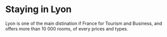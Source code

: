 
# Staying in Lyon
Lyon is one of the main distination if France for Tourism and Business, and offers more than 10 000 rooms, of every prices and types.
